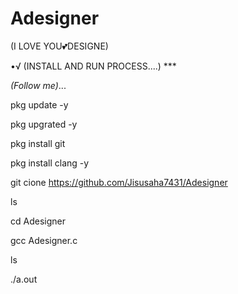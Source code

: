 # Adesigner


(I LOVE YOU💕DESIGNE)





•√ (INSTALL AND RUN PROCESS....) ***

*(Follow me)*...



pkg update -y

pkg upgrated -y

pkg install git

pkg install clang -y


git cione https://github.com/Jisusaha7431/Adesigner

ls


cd Adesigner


gcc Adesigner.c

ls 

./a.out
